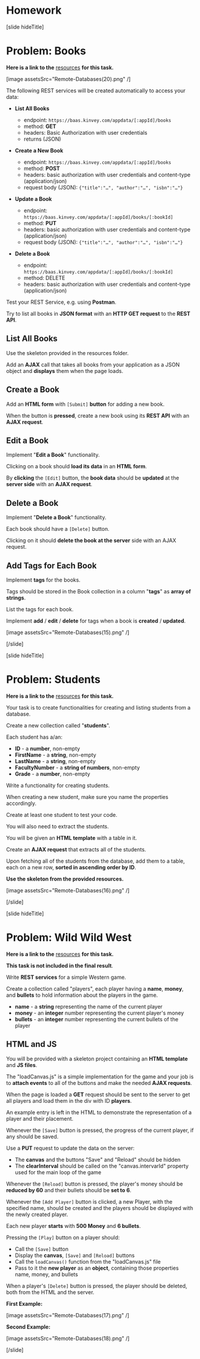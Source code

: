 # Homework

[slide hideTitle]

# Problem: Books

**Here is a link to the** [resources](https://videos.softuni.org/resources/javascript/javascript-applications/JS-Applications-Remote-Databases-Homework-BOOKS.zip) **for this task.**

[image assetsSrc="Remote-Databases(20).png" /]

The following REST services will be created automatically to access your data:

- **List All Books**
   - endpoint: `https://baas.kinvey.com/appdata/[:appId]/books`
   - method: **GET**
   - headers: Basic Authorization with user credentials
   - returns (JSON)

- **Create a New Book**
   - endpoint: `https://baas.kinvey.com/appdata/[:appId]/books`
   - method: **POST**
   - headers: basic authorization with user credentials and content-type (application\/json)
   - request body (JSON): `{"title":"…", "author":"…", "isbn":"…"}`

- **Update a Book**
   - endpoint: `https://baas.kinvey.com/appdata/[:appId]/books/[:bookId]`
   - method: **PUT**
   - headers: basic authorization with user credentials and content-type (application/json)
   - request body (JSON): `{"title":"…", "author":"…", "isbn":"…"}`

- **Delete a Book**
   - endpoint: `https://baas.kinvey.com/appdata/[:appId]/books/[:bookId]`
   - method: DELETE
   - headers: basic authorization with user credentials and content-type (application/json)

Test your REST Service, e.g. using **Postman**. 

Try to list all books in **JSON format** with an **HTTP GET request** to the **REST API**.

## List All Books

Use the skeleton provided in the resources folder. 

Add an **AJAX** call that takes all books from your application as a JSON object and **displays** them when the page loads.

## Create a Book

Add an **HTML form** with `[Submit]` **button** for adding a new book. 

When the button is **pressed**, create a new book using its **REST API** with an **AJAX request**.

## Edit a Book

Implement "**Edit a Book**" functionality. 

Clicking on a book should **load its data** in an **HTML form**. 

By **clicking** the `[Edit]` button, the **book data** should be **updated** at the **server side** with an **AJAX request**.

## Delete a Book

Implement "**Delete a Book**" functionality. 

Each book should have a `[Delete]` button. 

Clicking on it should **delete the book at the server** side with an AJAX request.

## Add Tags for Each Book

Implement **tags** for the books. 

Tags should be stored in the Book collection in a column "**tags**" as **array of strings**. 

List the tags for each book. 

Implement **add** \/ **edit** \/ **delete** for tags when a book is **created** \/ **updated**.

[image assetsSrc="Remote-Databases(15).png" /]

[/slide]

[slide hideTitle]

# Problem: Students

**Here is a link to the** [resources](https://videos.softuni.org/resources/javascript/javascript-applications/JS-Applications-Remote-Databases-Homework-STUDENTS.zip) **for this task.**

Your task is to create functionalities for creating and listing students from a database.

Create a new collection called "**students**".

Each student has a/an:

- **ID** - a **number**, non-empty
- **FirstName** - a **string**, non-empty
- **LastName** - a **string**, non-empty
- **FacultyNumber** - a **string of numbers**, non-empty
- **Grade** - a **number**, non-empty

Write a functionality for creating students.

When creating a new student, make sure you name the properties accordingly.

Create at least one student to test your code.

You will also need to extract the students.

You will be given an **HTML template** with a table in it.

Create an **AJAX request** that extracts all of the students.

Upon fetching all of the students from the database, add them to a table, each on a new row, **sorted in ascending order by ID**.

**Use the skeleton from the provided resources.**

[image assetsSrc="Remote-Databases(16).png" /]

[/slide]

[slide hideTitle]

# Problem: Wild Wild West

**Here is a link to the** [resources](https://videos.softuni.org/resources/javascript/javascript-applications/JS-Applications-Remote-Databases-Homework-WILD-WILD-WEST.zip) **for this task.**

**This task is not included in the final result**.

Write **REST services** for a simple Western game.

Create a collection called "players", each player having a **name**, **money**, and **bullets** to hold information about the players in the game.

- **name** - a **string** representing the name of the current player
- **money** - an **integer** number representing the current player's money
- **bullets** - an **integer** number representing the current bullets of the player

## HTML and JS

You will be provided with a skeleton project containing an **HTML template** and **JS files**.

The "loadCanvas.js" is a simple implementation for the game and your job is to **attach events** to all of the buttons and make the needed **AJAX requests**.

When the page is loaded a **GET** request should be sent to the server to get all players and load them in the div with ID **players**.

An example entry is left in the HTML to demonstrate the representation of a player and their placement.

Whenever the `[Save]` button is pressed, the progress of the current player, if any should be saved.

Use a **PUT** request to update the data on the server:

- The **canvas** and the buttons "Save" and "Reload" should be hidden
- The **clearInterval** should be called on the "canvas.intervarId" property used for the main loop of the game

Whenever the `[Reload]` button is pressed, the player's money should be **reduced by 60** and their bullets should be **set to 6**.

Whenever the `[Add Player]` button is clicked, a new Player, with the specified name, should be created and the players should be displayed with the newly created player.

Each new player **starts** with **500 Money** and **6 bullets**.

Pressing the `[Play]` button on a player should:

- Call the `[Save]` button
- Display the **canvas**, `[Save]` and `[Reload]` buttons
- Call the `loadCanvas()` function from the "loadCanvas.js" file
- Pass to it the **new player** as an **object**, containing those properties name, money, and bullets

When a player's `[Delete]` button is pressed, the player should be deleted, both from the HTML and the server.

**First Example:**

[image assetsSrc="Remote-Databases(17).png" /]

**Second Example:**

[image assetsSrc="Remote-Databases(18).png" /]

[/slide]
